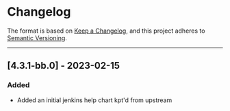 # Changelog

The format is based on [Keep a Changelog](https://keepachangelog.com/en/1.0.0/), and this project adheres to [Semantic Versioning](https://semver.org/spec/v2.0.0.html).

---

## [4.3.1-bb.0] - 2023-02-15
### Added
- Added an initial jenkins help chart kpt'd from upstream
